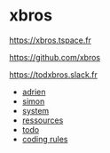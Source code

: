 xbros
========
https://xbros.tspace.fr

https://github.com/xbros

https://todxbros.slack.fr

- [adrien](adrien/)
- [simon](simon/)
- [system](system.html)
- [ressources](ressources.html)
- [todo](todo.html)
- [coding rules](codingrules.html)
